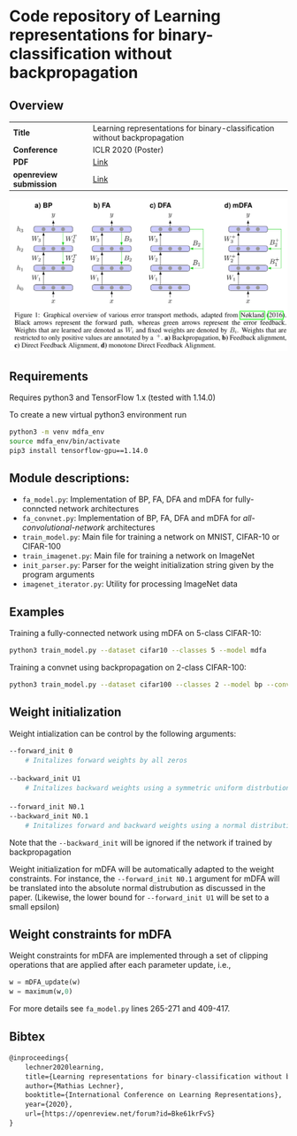 # Code repository of **Learning representations for binary-classification without backpropagation**

## Overview

|  | |
| --- | --- |
| **Title** | Learning representations for binary-classification without backpropagation |
| **Conference** | ICLR 2020 (Poster) | 
| **PDF** | [Link](https://openreview.net/pdf?id=Bke61krFvS) |
| **openreview submission** | [Link](https://openreview.net/forum?id=Bke61krFvS)  |


![alt text](misc/img_0.png)

## Requirements 

Requires python3 and TensorFlow 1.x (tested with 1.14.0)

To create a new virtual python3 environment run
```bash
python3 -m venv mdfa_env
source mdfa_env/bin/activate
pip3 install tensorflow-gpu==1.14.0
```

## Module descriptions:

- ```fa_model.py```: Implementation of BP, FA, DFA and mDFA for fully-conncted network architectures
- ```fa_convnet.py```: Implementation of BP, FA, DFA and mDFA for *all-convolutional-network* architectures
- ```train_model.py```: Main file for training a network on MNIST, CIFAR-10 or CIFAR-100
- ```train_imagenet.py```: Main file for training a network on ImageNet
- ```init_parser.py```: Parser for the weight initialization string given by the program arguments
- ```imagenet_iterator.py```: Utility for processing ImageNet data

## Examples

Training a fully-connected network using mDFA on 5-class CIFAR-10:

```bash
python3 train_model.py --dataset cifar10 --classes 5 --model mdfa 
```

Training a convnet using backpropagation on 2-class CIFAR-100:

```bash
python3 train_model.py --dataset cifar100 --classes 2 --model bp --convnet
```

## Weight initialization

Weight intialization can be control by the following arguments:
```bash
--forward_init 0
    # Initalizes forward weights by all zeros

--backward_init U1
    # Initalizes backward weights using a symmetric uniform distrbution inversely scaled by the square-root of the number of incomming connections

--forward_init N0.1
--backward_init N0.1
    # Initalizes forward and backward weights using a normal distribution scaled by 0.1
```

Note that the ```--backward_init``` will be ignored if the network if trained by backpropagation

Weight initialization for mDFA will be automatically adapted to the weight constraints.
For instance, the ```--forward_init N0.1``` argument for mDFA will be translated into the absolute normal distrubution as discussed in the paper. (Likewise, the lower bound for ```--forward_init U1``` will be set to a small epsilon)

## Weight constraints for mDFA

Weight constraints for mDFA are implemented through a set of clipping operations that are applied after each parameter update, i.e.,

```python
w = mDFA_update(w)
w = maximum(w,0)
```

For more details see ```fa_model.py``` lines 265-271 and 409-417.

## Bibtex

```tex
@inproceedings{
    lechner2020learning,
    title={Learning representations for binary-classification without backpropagation},
    author={Mathias Lechner},
    booktitle={International Conference on Learning Representations},
    year={2020},
    url={https://openreview.net/forum?id=Bke61krFvS}
}
```